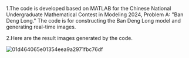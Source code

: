 1.The code is developed based on MATLAB for the Chinese National Undergraduate Mathematical Contest in Modeling 2024, Problem A: "Ban Deng Long." 
The code is for constructing the Ban Deng Long model and generating real-time images.

2.Here are the result images generated by the code.

![01d464065e01354eea9a2971fbc76df](https://github.com/user-attachments/assets/87b1f9fc-9d75-4fe9-8bf9-15ee7fab5f99)
